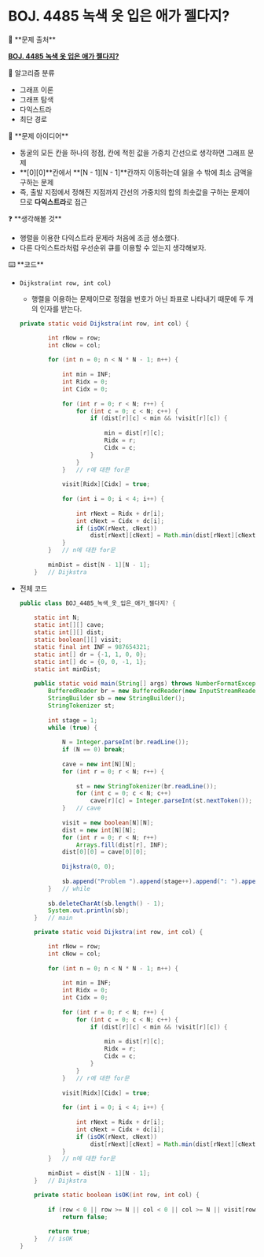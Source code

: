 # BOJ. 4485 녹색 옷 입은 애가 젤다지?

<aside>
🚨 **문제 출처**

[**BOJ. 4485 녹색 옷 입은 애가 젤다지?**](https://www.acmicpc.net/problem/4485)

</aside>

<aside>
📖 알고리즘 분류

- 그래프 이론
- 그래프 탐색
- 다익스트라
- 최단 경로
</aside>

<aside>
📖 **문제 아이디어**

- 동굴의 모든 칸을 하나의 정점, 칸에 적힌 값을 가중치 간선으로 생각하면 그래프 문제
- **[0][0]**칸에서 **[N - 1][N - 1]**칸까지 이동하는데 잃을 수 밖에 최소 금액을 구하는 문제
- 즉, 출발 지점에서 정해진 지점까지 간선의 가중치의 합의 최솟값을 구하는 문제이므로 **다익스트라**로 
접근
</aside>

<aside>
❓ **생각해볼 것**

- 행렬을 이용한 다익스트라 문제라 처음에 조금 생소했다.
- 다른 다익스트라처럼 우선순위 큐를 이용할 수 있는지 생각해보자.
</aside>

<aside>
⌨️ **코드**

</aside>

- `Dijkstra(int row, int col)`
    - 행렬을 이용하는 문제이므로 정점을 번호가 아닌 좌표로 나타내기 때문에 두 개의 인자를 받는다.
    
    ```java
    private static void Dijkstra(int row, int col) {
    
    		int rNow = row;
    		int cNow = col;
    		
    		for (int n = 0; n < N * N - 1; n++) {
    			
    			int min = INF;
    			int Ridx = 0;
    			int Cidx = 0;
    			
    			for (int r = 0; r < N; r++) {
    				for (int c = 0; c < N; c++) {
    					if (dist[r][c] < min && !visit[r][c]) {
    						
    						min = dist[r][c];
    						Ridx = r;
    						Cidx = c;
    					}
    				}
    			}	// r에 대한 for문
    			
    			visit[Ridx][Cidx] = true;
    			
    			for (int i = 0; i < 4; i++) {
    				
    				int rNext = Ridx + dr[i];
    				int cNext = Cidx + dc[i];
    				if (isOK(rNext, cNext)) 
    					dist[rNext][cNext] = Math.min(dist[rNext][cNext], dist[Ridx][Cidx] + cave[rNext][cNext]);
    			}
    		}	// n에 대한 for문
    		
    		minDist = dist[N - 1][N - 1];
    	}	// Dijkstra
    ```
    

- 전체 코드
    
    ```java
    public class BOJ_4485_녹색_옷_입은_애가_젤다지? {
    	
    	static int N;
    	static int[][] cave;
    	static int[][] dist;
    	static boolean[][] visit;
    	static final int INF = 987654321;
    	static int[] dr = {-1, 1, 0, 0};
    	static int[] dc = {0, 0, -1, 1};
    	static int minDist;
    	
    	public static void main(String[] args) throws NumberFormatException, IOException {
    		BufferedReader br = new BufferedReader(new InputStreamReader(System.in));
    		StringBuilder sb = new StringBuilder();
    		StringTokenizer st;
    		
    		int stage = 1;
    		while (true) {
    			
    			N = Integer.parseInt(br.readLine());
    			if (N == 0) break;
    			
    			cave = new int[N][N];
    			for (int r = 0; r < N; r++) {
    				
    				st = new StringTokenizer(br.readLine());
    				for (int c = 0; c < N; c++) 
    					cave[r][c] = Integer.parseInt(st.nextToken());
    			}	// cave
    			
    			visit = new boolean[N][N];
    			dist = new int[N][N];
    			for (int r = 0; r < N; r++)
    				Arrays.fill(dist[r], INF);
    			dist[0][0] = cave[0][0];
    			
    			Dijkstra(0, 0);
    			
    			sb.append("Problem ").append(stage++).append(": ").append(minDist).append("\n");
    		}	// while
    		
    		sb.deleteCharAt(sb.length() - 1);
    		System.out.println(sb);
    	}	// main
    
    	private static void Dijkstra(int row, int col) {
    
    		int rNow = row;
    		int cNow = col;
    		
    		for (int n = 0; n < N * N - 1; n++) {
    			
    			int min = INF;
    			int Ridx = 0;
    			int Cidx = 0;
    			
    			for (int r = 0; r < N; r++) {
    				for (int c = 0; c < N; c++) {
    					if (dist[r][c] < min && !visit[r][c]) {
    						
    						min = dist[r][c];
    						Ridx = r;
    						Cidx = c;
    					}
    				}
    			}	// r에 대한 for문
    			
    			visit[Ridx][Cidx] = true;
    			
    			for (int i = 0; i < 4; i++) {
    				
    				int rNext = Ridx + dr[i];
    				int cNext = Cidx + dc[i];
    				if (isOK(rNext, cNext)) 
    					dist[rNext][cNext] = Math.min(dist[rNext][cNext], dist[Ridx][Cidx] + cave[rNext][cNext]);
    			}
    		}	// n에 대한 for문
    		
    		minDist = dist[N - 1][N - 1];
    	}	// Dijkstra
    
    	private static boolean isOK(int row, int col) {
    		
    		if (row < 0 || row >= N || col < 0 || col >= N || visit[row][col])
    			return false;
    		
    		return true;
    	}	// isOK
    }
    ```